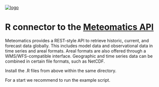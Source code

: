 [![logo](https://static.meteomatics.com/meteomatics-logo.png)](https://www.meteomatics.com "Meteomatics - Your Experts in Weather Data Processing")

R connector to the [Meteomatics API](https://api.meteomatics.com/Overview.html "Documentation Overwiev")
===================================================================================
Meteomatics provides a REST-style API to retrieve historic, current, and forecast data globally. This includes model data and observational data in time series and areal formats. Areal formats are also offered through a WMS/WFS-compatible interface. Geographic and time series data can be combined in certain file formats, such as NetCDF.

Install the .R files from above within the same directory.

For a start we recommend to run the example script.